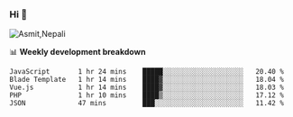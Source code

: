 ### Hi 👋

![Asmit,Nepali](https://media.giphy.com/media/L8K62iTDkzGX6/giphy.gif)
<!--
**asmit99nepali/asmit99nepali** is a ✨ _special_ ✨ repository because its `README.md` (this file) appears on your GitHub profile.

Here are some ideas to get you started:

- 🔭 I’m currently working on ...
- 🌱 I’m currently learning ...
- 👯 I’m looking to collaborate on ...
- 🤔 I’m looking for help with ...
- 💬 Ask me about ...
- 📫 How to reach me: ...
- 😄 Pronouns: ...
- ⚡ Fun fact: ...
-->


📊 **Weekly development breakdown**
<!--START_SECTION:waka-->
```text
JavaScript       1 hr 24 mins    █████░░░░░░░░░░░░░░░░░░░░   20.40 % 
Blade Template   1 hr 14 mins    ████▓░░░░░░░░░░░░░░░░░░░░   18.04 % 
Vue.js           1 hr 14 mins    ████▓░░░░░░░░░░░░░░░░░░░░   18.03 % 
PHP              1 hr 10 mins    ████▒░░░░░░░░░░░░░░░░░░░░   17.12 % 
JSON             47 mins         ███░░░░░░░░░░░░░░░░░░░░░░   11.42 % 
```
<!--END_SECTION:waka-->

